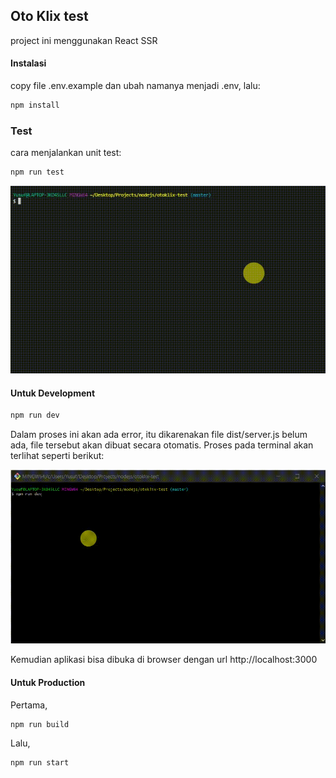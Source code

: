 ## Oto Klix test

project ini menggunakan React SSR

#### Instalasi

copy file .env.example dan ubah namanya menjadi .env, lalu:

```sh
npm install
```

### Test

cara menjalankan unit test:

```sh
npm run test
```

![Alt Text](https://github.com/ybasori/otoklix_test/raw/master/20220311_195015.gif)

#### Untuk Development

```sh
npm run dev
```

Dalam proses ini akan ada error, itu dikarenakan file dist/server.js belum ada, file tersebut akan dibuat secara otomatis. Proses pada terminal akan terlihat seperti berikut:

![Alt Text](https://github.com/ybasori/otoklix_test/raw/master/20220311_004456.gif)

Kemudian aplikasi bisa dibuka di browser dengan url http://localhost:3000

#### Untuk Production

Pertama,

```sh
npm run build
```

Lalu,

```sh
npm run start
```
